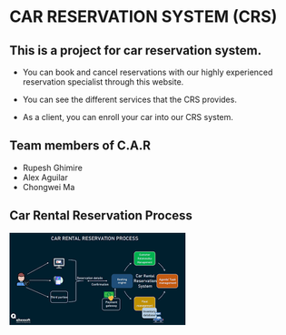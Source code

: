 # CAR RESERVATION SYSTEM (CRS)

## This is a project for car reservation system.

- You can book and cancel reservations with our highly experienced reservation specialist through this website.

- You can see the different services that the CRS provides.
- As a client, you can enroll your car into our CRS system.

## Team members of C.A.R

- Rupesh Ghimire
- Alex Aguilar
- Chongwei Ma

## Car Rental Reservation Process

![image](./images/carDiagram.png)